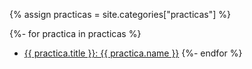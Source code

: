 {% assign practicas = site.categories["practicas"] %}

{%- for practica in practicas %}
*  <a href="{{site.baseurl}}{{ practica.myurl }}">{{ practica.title }}:  {{ practica.name }}</a> 
{%- endfor %}

